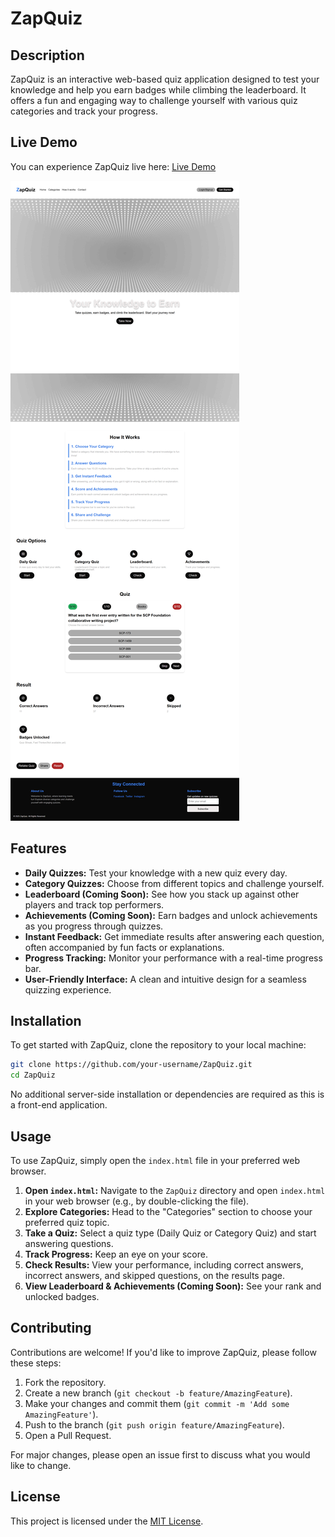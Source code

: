 # ZapQuiz

## Description

ZapQuiz is an interactive web-based quiz application designed to test your knowledge and help you earn badges while climbing the leaderboard. It offers a fun and engaging way to challenge yourself with various quiz categories and track your progress.

## Live Demo

You can experience ZapQuiz live here: [Live Demo](https://abhi-zero.github.io/ZapQuiz/)

![ZapQuiz Preview](assets/preview/preview.png)

## Features

*   **Daily Quizzes:** Test your knowledge with a new quiz every day.
*   **Category Quizzes:** Choose from different topics and challenge yourself.
*   **Leaderboard (Coming Soon):** See how you stack up against other players and track top performers.
*   **Achievements (Coming Soon):** Earn badges and unlock achievements as you progress through quizzes.
*   **Instant Feedback:** Get immediate results after answering each question, often accompanied by fun facts or explanations.
*   **Progress Tracking:** Monitor your performance with a real-time progress bar.
*   **User-Friendly Interface:** A clean and intuitive design for a seamless quizzing experience.

## Installation

To get started with ZapQuiz, clone the repository to your local machine:

```bash
git clone https://github.com/your-username/ZapQuiz.git
cd ZapQuiz
```

No additional server-side installation or dependencies are required as this is a front-end application.

## Usage

To use ZapQuiz, simply open the `index.html` file in your preferred web browser.

1.  **Open `index.html`:** Navigate to the `ZapQuiz` directory and open `index.html` in your web browser (e.g., by double-clicking the file).
2.  **Explore Categories:** Head to the "Categories" section to choose your preferred quiz topic.
3.  **Take a Quiz:** Select a quiz type (Daily Quiz or Category Quiz) and start answering questions.
4.  **Track Progress:** Keep an eye on your score.
5.  **Check Results:** View your performance, including correct answers, incorrect answers, and skipped questions, on the results page.
6.  **View Leaderboard & Achievements (Coming Soon):** See your rank and unlocked badges.

## Contributing

Contributions are welcome! If you'd like to improve ZapQuiz, please follow these steps:

1.  Fork the repository.
2.  Create a new branch (`git checkout -b feature/AmazingFeature`).
3.  Make your changes and commit them (`git commit -m 'Add some AmazingFeature'`).
4.  Push to the branch (`git push origin feature/AmazingFeature`).
5.  Open a Pull Request.

For major changes, please open an issue first to discuss what you would like to change.

## License

This project is licensed under the [MIT License](LICENSE). 